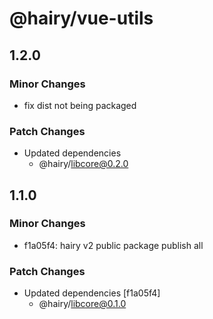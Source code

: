 # @hairy/vue-utils

## 1.2.0

### Minor Changes

- fix dist not being packaged

### Patch Changes

- Updated dependencies
  - @hairy/libcore@0.2.0

## 1.1.0

### Minor Changes

- f1a05f4: hairy v2 public package publish all

### Patch Changes

- Updated dependencies [f1a05f4]
  - @hairy/libcore@0.1.0
